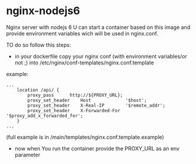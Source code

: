 # nginx-nodejs6
Nginx server with nodejs 6
U can start a container based on this image and provide environment variables wich will be used in nginx.conf.

TO do so follow this steps:
* in your dockerfile copy your nginx conf (with environment variables/or not ;) into /etc/nginx/conf-templates/nginx.conf.template

example:
```
...
    location /api/ {
        proxy_pass      http://${PROXY_URL};
        proxy_set_header    Host             '$host';
        proxy_set_header    X-Real-IP        '$remote_addr';
        proxy_set_header    X-Forwarded-For  '$proxy_add_x_forwarded_for';
    }
...
```
(full example is in /main/templates/nginx.conf.template.example)

* now when You run the container provide the PROXY_URL as an env parameter


